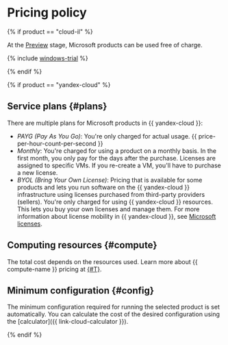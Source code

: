 # Pricing policy

{% if product == "cloud-il" %}

At the [Preview](../overview/concepts/launch-stages.md) stage, Microsoft products can be used free of charge.

{% include [windows-trial](../_includes/compute/windows-trial.md) %}

{% endif %}

{% if product == "yandex-cloud" %}

## Service plans {#plans}

There are multiple plans for Microsoft products in {{ yandex-cloud }}:

* _PAYG (Pay As You Go)_: You're only charged for actual usage. {{ price-per-hour-count-per-second }}
* _Monthly_: You're charged for using a product on a monthly basis. In the first month, you only pay for the days after the purchase. Licenses are assigned to specific VMs. If you re-create a VM, you'll have to purchase a new license.
* _BYOL (Bring Your Own License)_: Pricing that is available for some products and lets you run software on the {{ yandex-cloud }} infrastructure using licenses purchased from third-party providers (sellers). You're only charged for using {{ yandex-cloud }} resources. This lets you buy your own licenses and manage them. For more information about license mobility in {{ yandex-cloud }}, see [Microsoft licenses](licensing.md#mobility).

## Computing resources {#compute}

The total cost depends on the resources used. Learn more about {{ compute-name }} pricing at [{#T}](../compute/pricing.md).

## Minimum configuration {#config}

The minimum configuration required for running the selected product is set automatically. You can calculate the cost of the desired configuration using the [calculator]({{ link-cloud-calculator }}).

{% endif %}